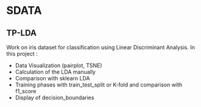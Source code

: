 # SDATA

## TP-LDA

Work on iris dataset for classification using Linear Discriminant Analysis. In this project :
- Data Visualization (pairplot, TSNE)
- Calculation of the LDA manually
- Comparison with sklearn LDA
- Training phases with train_test_split or K-fold and comparison with f1_score
- Display of decision_boundaries

